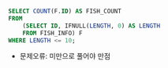 ```sql
SELECT COUNT(F.ID) AS FISH_COUNT
FROM
    (SELECT ID, IFNULL(LENGTH, 0) AS LENGTH
    FROM FISH_INFO) F
WHERE LENGTH <= 10;
```

- 문제오류: 미만으로 풀어야 만점